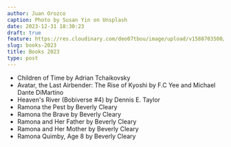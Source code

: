 ```yaml
---
author: Juan Orozco
caption: Photo by Susan Yin on Unsplash
date: 2023-12-31 18:30:23
draft: true
feature: https://res.cloudinary.com/deo07tbou/image/upload/v1588703500/juan-orozco-com/2020/05/susan-yin-2JIvboGLeho-unsplash_hodtay.jpg
slug: books-2023
title: Books 2023
type: post
---
```


- Children of Time by Adrian Tchaikovsky
- Avatar, the Last Airbender: The Rise of Kyoshi by F.C Yee and Michael Dante DiMartino
- Heaven's River (Bobiverse #4) by Dennis E. Taylor
- Ramona the Pest by Beverly Cleary
- Ramona the Brave by Beverly Cleary
- Ramona and Her Father by Beverly Cleary
- Ramona and Her Mother by Beverly Cleary
- Ramona Quimby, Age 8 by Beverly Cleary